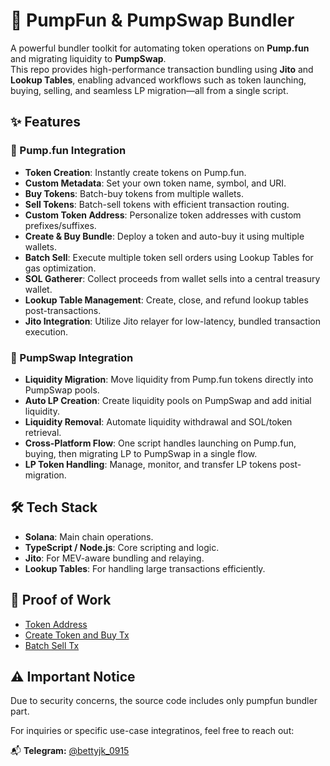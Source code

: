 # 💊 PumpFun & PumpSwap Bundler

A powerful bundler toolkit for automating token operations on **Pump.fun** and migrating liquidity to **PumpSwap**.  
This repo provides high-performance transaction bundling using **Jito** and **Lookup Tables**, enabling advanced workflows such as token launching, buying, selling, and seamless LP migration—all from a single script.

## ✨ Features

### 🚀 Pump.fun Integration
- **Token Creation**: Instantly create tokens on Pump.fun.
- **Custom Metadata**: Set your own token name, symbol, and URI.
- **Buy Tokens**: Batch-buy tokens from multiple wallets.
- **Sell Tokens**: Batch-sell tokens with efficient transaction routing.
- **Custom Token Address**: Personalize token addresses with custom prefixes/suffixes.
- **Create & Buy Bundle**: Deploy a token and auto-buy it using multiple wallets.
- **Batch Sell**: Execute multiple token sell orders using Lookup Tables for gas optimization.
- **SOL Gatherer**: Collect proceeds from wallet sells into a central treasury wallet.
- **Lookup Table Management**: Create, close, and refund lookup tables post-transactions.
- **Jito Integration**: Utilize Jito relayer for low-latency, bundled transaction execution.

### 🔁 PumpSwap Integration
- **Liquidity Migration**: Move liquidity from Pump.fun tokens directly into PumpSwap pools.
- **Auto LP Creation**: Create liquidity pools on PumpSwap and add initial liquidity.
- **Liquidity Removal**: Automate liquidity withdrawal and SOL/token retrieval.
- **Cross-Platform Flow**: One script handles launching on Pump.fun, buying, then migrating LP to PumpSwap in a single flow.
- **LP Token Handling**: Manage, monitor, and transfer LP tokens post-migration.

## 🛠 Tech Stack
- **Solana**: Main chain operations.
- **TypeScript / Node.js**: Core scripting and logic.
- **Jito**: For MEV-aware bundling and relaying.
- **Lookup Tables**: For handling large transactions efficiently.

## 🤝 Proof of Work
- [Token Address](https://solscan.io/token/GdKDQPqhHMTXPr8pTTjtj9buEaqfsFkVqadP1t4M3i5y)
- [Create Token and Buy Tx](https://explorer.jito.wtf/bundle/5wyWQddzvoMsyydoEQEux1McoFn5uennRWzCDtUDvub9t2JLE6oMUAyqyAY6xJyRC4kFES9Rse4iATNrjTjYyQno)
- [Batch Sell Tx](https://explorer.jito.wtf/bundle/3iDoKwDYoeqNgqHkaB7jve9TJhZ9NMmovc6Znkbfdhqq6Do71mFZrwR49FpUMx68yph7sCkvrjAjUHmfakoFku5v)

## ⚠️ Important Notice
Due to security concerns, the source code includes only pumpfun bundler part.

For inquiries or specific use-case integratinos, feel free to reach out:

📬 **Telegram:** [@bettyjk_0915](https://t.me/oxalpha_sol)  

